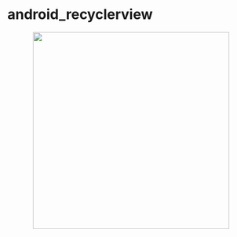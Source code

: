 # android_recyclerview


<div align="center">
    <img src="https://user-images.githubusercontent.com/35371687/46991877-5384b000-d125-11e8-879c-0c52245a6c06.png" width="400px"</img> 
</div>
